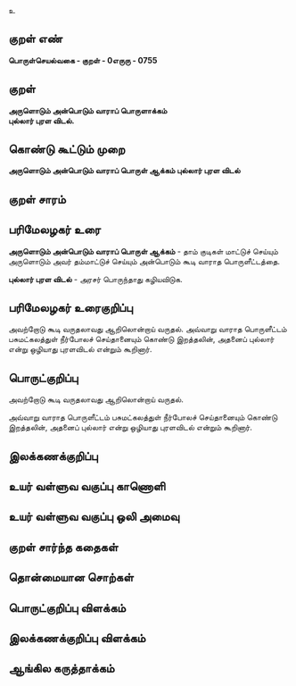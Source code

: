 உ

## குறள் எண் 

**பொருள்செயல்வகை - குறள் - 0எருரு - 0755**

## குறள் 

**அருளொடும் அன்பொடும் வாராப் பொருளாக்கம்  
புல்லார் புரள விடல்.**

## கொண்டு கூட்டும் முறை

**அருளொடும் அன்பொடும் வாராப் பொருள் ஆக்கம் புல்லார் புரள விடல்**

## குறள் சாரம் 


## பரிமேலழகர் உரை

**அருளொடும் அன்பொடும் வாராப் பொருள் ஆக்கம்** - தாம் குடிகள் மாட்டுச் செய்யும் அருளொடும் அவர் தம்மாட்டுச் செய்யும் அன்பொடும் கூடி வாராத பொருளீட்டத்தை.  

**புல்லார் புரள விடல்** - அரசர் பொருந்தாது கழியவிடுக.

## பரிமேலழகர் உரைகுறிப்பு   

அவற்றோடு கூடி வருதலாவது ஆறிலொன்றாய் வருதல். அவ்வாறு வாராத பொருளீட்டம் பசுமட்கலத்துள் நீர்போலச் செய்தானையும் கொண்டு இறத்தலின், அதனைப் புல்லார் என்று ஒழியாது புரளவிடல் என்றும் கூறினார்.

## பொருட்குறிப்பு 

அவற்றோடு கூடி வருதலாவது ஆறிலொன்றாய் வருதல். 

அவ்வாறு வாராத பொருளீட்டம் பசுமட்கலத்துள் நீர்போலச் செய்தானையும் கொண்டு இறத்தலின், அதனைப் புல்லார் என்று ஒழியாது புரளவிடல் என்றும் கூறினார்.

## இலக்கணக்குறிப்பு  


## உயர் வள்ளுவ வகுப்பு காணொளி


## உயர் வள்ளுவ வகுப்பு ஒலி அமைவு 

 
## குறள் சார்ந்த கதைகள் 


## தொன்மையான சொற்கள்


## பொருட்குறிப்பு விளக்கம்


## இலக்கணக்குறிப்பு விளக்கம்


## ஆங்கில கருத்தாக்கம் 


